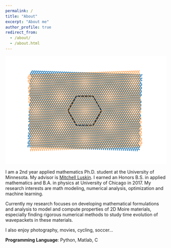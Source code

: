 ```yaml
---
permalink: /
title: "About"
excerpt: "About me"
author_profile: true
redirect_from: 
  - /about/
  - /about.html
---
```

![Moire Material: 2D Twisted Bilayer Graphene](/images/moire_white_background.png)

I am a 2nd year applied mathematics Ph.D. student at the University of Minnesota. My advisor is [Mitchell Luskin](https://www-users.cse.umn.edu/~luskin/). I earned an Honors B.S. in applied mathematics and B.A. in physics at University of Chicago in 2017. My research interests are math modeling, numerical analysis, optimization and machine learning.

Currently my research focuses on developing mathematical formulations and analysis to model and compute properties of 2D Moire materials, especially finding rigorous numerical methods to study time evolution of wavepackets in these materials. 



I also enjoy photography, movies, cycling, soccer...

**Programming Language**: Python, Matlab, C

